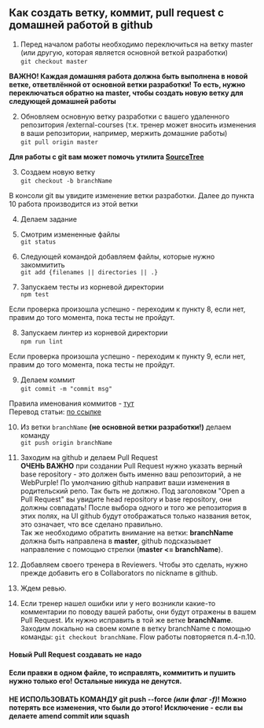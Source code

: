 ## Как создать ветку, коммит, pull request с домашней работой в github

1. Перед началом работы необходимо переключиться на ветку master (или другую, которая является основной веткой разработки)<br>
`git checkout master`<br>

**ВАЖНО! Каждая домашняя работа должна быть выполнена в новой ветке, ответвлённой от основной ветки разработки! То есть, нужно переключаться обратно на master, чтобы создать новую ветку для следующей домашней работы** <br>


2. Обновляем основную ветку разработки с вашего удаленного репозитория /external-courses (т.к. тренер может вносить изменения в ваши репозитории, например, мержить домашние работы)<br>
`git pull origin master`

**Для работы с git вам может помочь утилита [SourceTree](https://www.sourcetreeapp.com/)**

3. Создаем новую ветку<br>
`git checkout -b branchName`

В консоли git вы увидите изменение ветки разработки. Далее до пункта 10 работа производится из этой ветки

4. Делаем задание

5. Смотрим измененные файлы<br>
`git status`

6. Следующей командой добавляем файлы, которые нужно закоммитить<br>
`git add {filenames || directories || .}`

7. Запускаем тесты из корневой директории<br>
`npm test`

Если проверка произошла успешно - переходим к пункту 8, если нет, правим до того момента, пока тесты не пройдут.

8. Запускаем линтер из корневой директории<br>
`npm run lint`

Если проверка произошла успешно - переходим к пункту 9, если нет, правим до того момента, пока тесты не пройдут.

9. Делаем коммит<br>
`git commit -m "commit msg"`

Правила именования коммитов - [тут](https://chris.beams.io/posts/git-commit/)<br>
Перевод статьи: [по ссылке](https://habr.com/ru/post/416887/)

10. Из ветки `branchName` **(не основной ветки разработки!)** делаем команду<br>
```git push origin branchName```

11.  Заходим на github и делаем Pull Request<br>
**ОЧЕНЬ ВАЖНО** при создании Pull Request нужно указать верный base repository - это должен быть именно ваш репозиторий, а не WebPurple! По умолчанию github направит ваши изменения в родительский репо. Так быть не должно. Под заголовком "Open a Pull Request" вы увидите head repository и base repository, они должны совпадать! После выбора одного и того же репозитория в этих полях, на UI github будут отображаться только названия веток, это означает, что все сделано правильно.<br>
Так же необходимо обратить внимание на ветки: **branchName** должна быть направлена в **master**, github подсказывает направление с помощью стрелки (**master <= branchName**).

12. Добавляем своего тренера в Reviewers. Чтобы это сделать, нужно прежде добавить его в Collaborators по nickname в github.

13. Ждем ревью.

14. Если тренер нашел ошибки или у него возникли какие-то комментарии по поводу вашей работы, они будут отражены в вашем Pull Request. Их нужно исправить в той же ветке **branchName**. Заходим локально на своем компе в ветку branchName с помощью команды: `git checkout branchName`. Flow работы повторяется п.4-п.10.

#### Новый Pull Request создавать не надо

#### Если правки в одном файле, то исправлять, коммитить и пушить нужно только его! Остальные никуда не денутся.

#### НЕ ИСПОЛЬЗОВАТЬ КОМАНДУ git push --force <em>(или флаг -f)</em>! Можно потерять все изменения, что были до этого! Исключение - если вы делаете amend commit или squash
